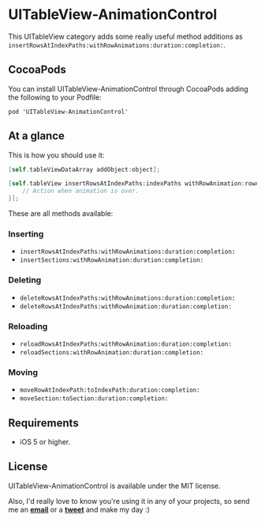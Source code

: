 UITableView-AnimationControl
============================

This UITableView category adds some really useful method additions as `insertRowsAtIndexPaths:withRowAnimations:duration:completion:`.

## CocoaPods

You can install UITableView-AnimationControl through CocoaPods adding the following to your Podfile:

	pod 'UITableView-AnimationControl'

## At a glance

This is how you should use it:

```objective-c
[self.tableViewDataArray addObject:object];

[self.tableView insertRowsAtIndexPaths:indexPaths withRowAnimation:rowAnimation duration:0.5 completion:^{
	// Action when animation is over.
}];
```

These are all methods available:

### Inserting

- `insertRowsAtIndexPaths:withRowAnimations:duration:completion:`
- `insertSections:withRowAnimation:duration:completion:`

### Deleting

- `deleteRowsAtIndexPaths:withRowAnimations:duration:completion:`
- `deleteRowsAtIndexPaths:withRowAnimation:duration:completion:`

### Reloading

- `reloadRowsAtIndexPaths:withRowAnimation:duration:completion:`
- `reloadSections:withRowAnimation:duration:completion:`

### Moving

- `moveRowAtIndexPath:toIndexPath:duration:completion:`
- `moveSection:toSection:duration:completion:`

## Requirements

- iOS 5 or higher.

## License

UITableView-AnimationControl is available under the MIT license.

Also, I'd really love to know you're using it in any of your projects, so send me an [**email**](mailto:dromaguirre@gmail.com) or a [**tweet**](http://twitter.com/Dromaguirre) and make my day :)
